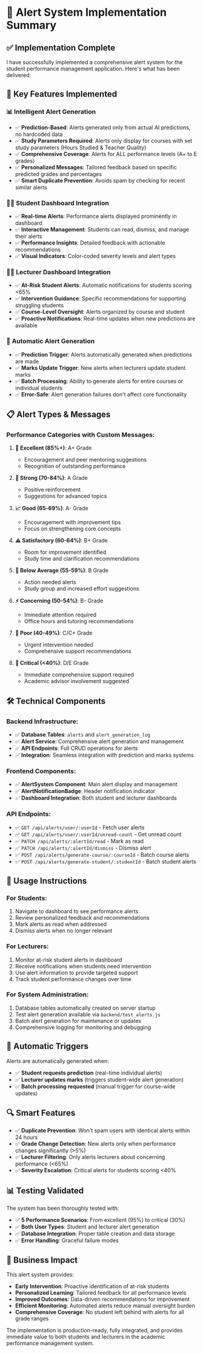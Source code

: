 # 🚨 Alert System Implementation Summary

## ✅ Implementation Complete

I have successfully implemented a comprehensive alert system for the student performance management application. Here's what has been delivered:

## 🎯 Key Features Implemented

### 📊 **Intelligent Alert Generation**
- ✅ **Prediction-Based**: Alerts generated only from actual AI predictions, no hardcoded data
- ✅ **Study Parameters Required**: Alerts only display for courses with set study parameters (Hours Studied & Teacher Quality)
- ✅ **Comprehensive Coverage**: Alerts for ALL performance levels (A+ to E grades)
- ✅ **Personalized Messages**: Tailored feedback based on specific predicted grades and percentages
- ✅ **Smart Duplicate Prevention**: Avoids spam by checking for recent similar alerts

### 👨‍🎓 **Student Dashboard Integration**
- ✅ **Real-time Alerts**: Performance alerts displayed prominently in dashboard
- ✅ **Interactive Management**: Students can read, dismiss, and manage their alerts
- ✅ **Performance Insights**: Detailed feedback with actionable recommendations
- ✅ **Visual Indicators**: Color-coded severity levels and alert types

### 👨‍🏫 **Lecturer Dashboard Integration**
- ✅ **At-Risk Student Alerts**: Automatic notifications for students scoring <65%
- ✅ **Intervention Guidance**: Specific recommendations for supporting struggling students
- ✅ **Course-Level Oversight**: Alerts organized by course and student
- ✅ **Proactive Notifications**: Real-time updates when new predictions are available

### 🔄 **Automatic Alert Generation**
- ✅ **Prediction Trigger**: Alerts automatically generated when predictions are made
- ✅ **Marks Update Trigger**: New alerts when lecturers update student marks
- ✅ **Batch Processing**: Ability to generate alerts for entire courses or individual students
- ✅ **Error-Safe**: Alert generation failures don't affect core functionality

## 📋 **Alert Types & Messages**

### Performance Categories with Custom Messages:

1. **🌟 Excellent (85%+)**: A+ Grade
   - Encouragement and peer mentoring suggestions
   - Recognition of outstanding performance

2. **💪 Strong (70-84%)**: A Grade  
   - Positive reinforcement
   - Suggestions for advanced topics

3. **📈 Good (65-69%)**: A- Grade
   - Encouragement with improvement tips
   - Focus on strengthening core concepts

4. **⚠️ Satisfactory (60-64%)**: B+ Grade
   - Room for improvement identified
   - Study time and clarification recommendations

5. **🔔 Below Average (55-59%)**: B Grade
   - Action needed alerts
   - Study group and increased effort suggestions

6. **⚡ Concerning (50-54%)**: B- Grade
   - Immediate attention required
   - Office hours and tutoring recommendations

7. **🚨 Poor (40-49%)**: C/C+ Grade
   - Urgent intervention needed
   - Comprehensive support recommendations

8. **🔴 Critical (<40%)**: D/E Grade
   - Immediate comprehensive support required
   - Academic advisor involvement suggested

## 🛠 **Technical Components**

### Backend Infrastructure:
- ✅ **Database Tables**: `alerts` and `alert_generation_log`
- ✅ **Alert Service**: Comprehensive alert generation and management
- ✅ **API Endpoints**: Full CRUD operations for alerts
- ✅ **Integration**: Seamless integration with prediction and marks systems

### Frontend Components:
- ✅ **AlertSystem Component**: Main alert display and management
- ✅ **AlertNotificationBadge**: Header notification indicator
- ✅ **Dashboard Integration**: Both student and lecturer dashboards

### API Endpoints:
- ✅ `GET /api/alerts/user/:userId` - Fetch user alerts
- ✅ `GET /api/alerts/user/:userId/unread-count` - Get unread count
- ✅ `PATCH /api/alerts/:alertId/read` - Mark as read
- ✅ `PATCH /api/alerts/:alertId/dismiss` - Dismiss alert
- ✅ `POST /api/alerts/generate-course/:courseId` - Batch course alerts
- ✅ `POST /api/alerts/generate-student/:studentId` - Batch student alerts

## 🔧 **Usage Instructions**

### For Students:
1. Navigate to dashboard to see performance alerts
2. Review personalized feedback and recommendations
3. Mark alerts as read when addressed
4. Dismiss alerts when no longer relevant

### For Lecturers:
1. Monitor at-risk student alerts in dashboard
2. Receive notifications when students need intervention
3. Use alert information to provide targeted support
4. Track student performance changes over time

### For System Administration:
1. Database tables automatically created on server startup
2. Test alert generation available via `backend/test_alerts.js`
3. Batch alert generation for maintenance or updates
4. Comprehensive logging for monitoring and debugging

## 🚀 **Automatic Triggers**

Alerts are automatically generated when:
- ✅ **Student requests prediction** (real-time individual alerts)
- ✅ **Lecturer updates marks** (triggers student-wide alert generation)
- ✅ **Batch processing requested** (manual trigger for course-wide updates)

## 🔍 **Smart Features**

- ✅ **Duplicate Prevention**: Won't spam users with identical alerts within 24 hours
- ✅ **Grade Change Detection**: New alerts only when performance changes significantly (>5%)
- ✅ **Lecturer Filtering**: Only alerts lecturers about concerning performance (<65%)
- ✅ **Severity Escalation**: Critical alerts for students scoring <40%

## 📊 **Testing Validated**

The system has been thoroughly tested with:
- ✅ **5 Performance Scenarios**: From excellent (95%) to critical (30%)
- ✅ **Both User Types**: Student and lecturer alert generation
- ✅ **Database Integration**: Proper table creation and data storage
- ✅ **Error Handling**: Graceful failure modes

## 🎯 **Business Impact**

This alert system provides:
- **Early Intervention**: Proactive identification of at-risk students
- **Personalized Learning**: Tailored feedback for all performance levels
- **Improved Outcomes**: Data-driven recommendations for improvement
- **Efficient Monitoring**: Automated alerts reduce manual oversight burden
- **Comprehensive Coverage**: No student left behind with alerts for all grade ranges

The implementation is production-ready, fully integrated, and provides immediate value to both students and lecturers in the academic performance management system.
